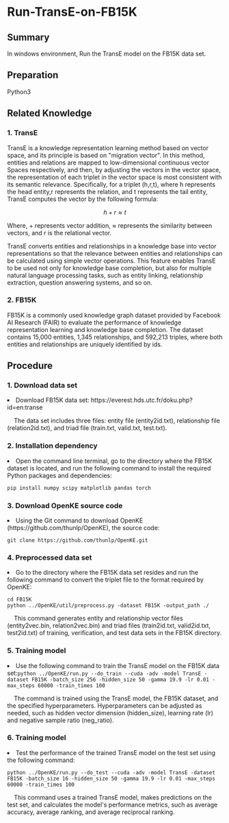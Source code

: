 # Run-TransE-on-FB15K
<h2>Summary</h2>
In windows environment, Run the TransE model on the FB15K data set.

<h2>Preparation</h2>
Python3

<h2>Related Knowledge</h2>
<h3>1. TransE</h3>
<p>TransE is a knowledge representation learning method based on vector space, and its principle is based on "migration vector". In this method, entities and relations are mapped to low-dimensional continuous vector Spaces respectively, and then, by adjusting the vectors in the vector space, the representation of each triplet in the vector space is most consistent with its semantic relevance. Specifically, for a triplet (h,r,t), where h represents the head entity,r represents the relation, and t represents the tail entity, TransE computes the vector by the following formula:</p>

```math
h + r ≈ t
```
<p>Where, + represents vector addition, ≈ represents the similarity between vectors, and r is the relational vector.</p>
<p>TransE converts entities and relationships in a knowledge base into vector representations so that the relevance between entities and relationships can be calculated using simple vector operations. This feature enables TransE to be used not only for knowledge base completion, but also for multiple natural language processing tasks, such as entity linking, relationship extraction, question answering systems, and so on.</p>

<h3>2. FB15K</h3>
<p>FB15K is a commonly used knowledge graph dataset provided by Facebook AI Research (FAIR) to evaluate the performance of knowledge representation learning and knowledge base completion. The dataset contains 15,000 entities, 1,345 relationships, and 592,213 triples, where both entities and relationships are uniquely identified by ids.</p>

<h2>Procedure</h2>
<h3>1. Download data set</h3>
<li>Download FB15K data set: https://everest.hds.utc.fr/doku.php?id=en:transe </li>
<p>&nbsp&nbsp&nbsp&nbspThe data set includes three files: entity file (entity2id.txt), relationship file (relation2id.txt), and triad file (train.txt, valid.txt, test.txt).</p>
<h3>2. Installation dependency</h3>
<li>Open the command line terminal, go to the directory where the FB15K dataset is located, and run the following command to install the required Python packages and dependencies:</li>

```python
pip install numpy scipy matplotlib pandas torch
```
<h3>3. Download OpenKE source code</h3>
<li>Using the Git command to download OpenKE (https://github.com/thunlp/OpenKE), the source code:</li>

```
git clone https://github.com/thunlp/OpenKE.git
```
<h3>4. Preprocessed data set</h3>
<li>Go to the directory where the FB15K data set resides and run the following command to convert the triplet file to the format required by OpenKE:</li>

```
cd FB15K
python ../OpenKE/util/preprocess.py -dataset FB15K -output_path ./
```
<p>&nbsp&nbsp&nbsp&nbspThis command generates entity and relationship vector files (entity2vec.bin, relation2vec.bin) and triad files (train2id.txt, valid2id.txt, test2id.txt) of training, verification, and test data sets in the FB15K directory.</p>
<h3>5. Training model</h3>
<li>Use the following command to train the TransE model on the FB15K data set:</list?

```
python ../OpenKE/run.py --do_train --cuda -adv -model TransE -dataset FB15K -batch_size 256 -hidden_size 50 -gamma 19.9 -lr 0.01 -max_steps 60000 -train_times 100
```
<p>&nbsp&nbsp&nbsp&nbspThe command is trained using the TransE model, the FB15K dataset, and the specified hyperparameters. Hyperparameters can be adjusted as needed, such as hidden vector dimension (hidden_size), learning rate (lr) and negative sample ratio (neg_ratio).</p>
<h3>6. Training model</h3>
<li>Test the performance of the trained TransE model on the test set using the following command:</li>

```
python ../OpenKE/run.py --do_test --cuda -adv -model TransE -dataset FB15K -batch_size 16 -hidden_size 50 -gamma 19.9 -lr 0.01 -max_steps 60000 -train_times 100
```
<p>&nbsp&nbsp&nbsp&nbspThis command uses a trained TransE model, makes predictions on the test set, and calculates the model's performance metrics, such as average accuracy, average ranking, and average reciprocal ranking.</p>
